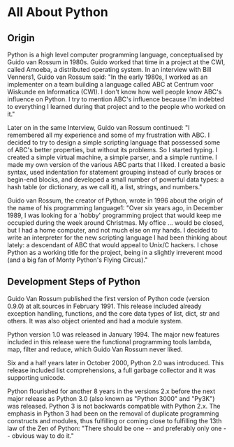 # All About Python

## Origin

Python is a high level computer programming language, conceptualised by Guido van Rossum in 1980s. Guido worked that time in a project at the CWI, called Amoeba, a distributed operating system. In an interview with Bill Venners1, Guido van Rossum said: "In the early 1980s, I worked as an implementer on a team building a language called ABC at Centrum voor Wiskunde en Informatica (CWI). I don't know how well people know ABC's influence on Python. I try to mention ABC's influence because I'm indebted to everything I learned during that project and to the people who worked on it."

Later on in the same Interview, Guido van Rossum continued: "I remembered all my experience and some of my frustration with ABC. I decided to try to design a simple scripting language that possessed some of ABC's better properties, but without its problems. So I started typing. I created a simple virtual machine, a simple parser, and a simple runtime. I made my own version of the various ABC parts that I liked. I created a basic syntax, used indentation for statement grouping instead of curly braces or begin-end blocks, and developed a small number of powerful data types: a hash table (or dictionary, as we call it), a list, strings, and numbers."

Guido van Rossum, the creator of Python, wrote in 1996 about the origin of the name of his programming language1: "Over six years ago, in December 1989, I was looking for a 'hobby' programming project that would keep me occupied during the week around Christmas. My office ... would be closed, but I had a home computer, and not much else on my hands. I decided to write an interpreter for the new scripting language I had been thinking about lately: a descendant of ABC that would appeal to Unix/C hackers. I chose Python as a working title for the project, being in a slightly irreverent mood (and a big fan of Monty Python's Flying Circus)."

## Development Steps of Python

Guido Van Rossum published the first version of Python code (version 0.9.0) at alt.sources in February 1991. This release included already exception handling, functions, and the core data types of list, dict, str and others. It was also object oriented and had a module system.

Python version 1.0 was released in January 1994. The major new features included in this release were the functional programming tools lambda, map, filter and reduce, which Guido Van Rossum never liked.

Six and a half years later in October 2000, Python 2.0 was introduced. This release included list comprehensions, a full garbage collector and it was supporting unicode.

Python flourished for another 8 years in the versions 2.x before the next major release as Python 3.0 (also known as "Python 3000" and "Py3K") was released. Python 3 is not backwards compatible with Python 2.x. The emphasis in Python 3 had been on the removal of duplicate programming constructs and modules, thus fulfilling or coming close to fulfilling the 13th law of the Zen of Python: "There should be one -- and preferably only one -- obvious way to do it."
